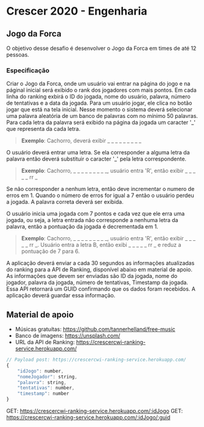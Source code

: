 # Crescer 2020 - Engenharia

## Jogo da Forca
O objetivo desse desafio é desenvolver o Jogo da Forca em times de até 12 pessoas. 

### Especificação
Criar o Jogo da Forca, onde um usuário vai entrar na página do jogo e na páginal inicial será exibido o rank dos jogadores com mais pontos. Em cada linha do ranking exbirá o ID do jogada, nome do usuário, palavra, número de tentativas e a data da jogada.
Para um usuário jogar, ele clica no botão jogar que está na tela inicial. Nesse momento o sistema deverá selecionar uma palavra aleatória de um banco de palavras com no mínimo 50 palavras. Para cada letra da palavra será exibido na página da jogada um caracter '_' que representa da cada letra.
>**Exemplo**: Cachorro, deverá exibir _ _ _ _ _ _ _ _ _

O usuário deverá entrar uma letra. Se ela corresponder a alguma letra da palavra então deverá substituir o caracter '_' pela letra correspondente.
>**Exemplo**: Cachorro, _ _ _ _ _ _ _ _ _, usuário entra 'R', então exibir _ _ _ _ _ rr _

Se não corresponder a nenhum letra, então deve incrementar o numero de erros em 1. Quando o número de erros for igual a 7 então o usuário perdeu a jogada. A palavra correta deverá ser exibida.

O usuário inicia uma jogada com 7 pontos e cada vez que ele erra uma jogada, ou seja, a letra entrada não corresponde a nenhuma letra da palavra, então a pontuação da jogada é decrementada em 1. 
>**Exemplo**: Cachorro, _ _ _ _ _ _ _ _ _, usuário entra 'R', então exibir _ _ _ _ _ rr _. Usuário entra a letra B, então exibi _ _ _ _ _ rr _ e reduz a pontuação de 7 para 6.

A aplicação deverá enviar a cada 30 segundos as informações atualizadas do ranking para a API de Ranking, disponível abaixo em material de apoio. As informações que devem ser enviadas são ID da jogada, nome do jogador, palavra da jogada, número de tentativas, Timestamp da jogada. Essa API retornará um GUID confirmando que os dados foram recebidos. A aplicação deverá guardar essa informação.

## Material de apoio

- Músicas gratuítas: https://github.com/tannerhelland/free-music
- Banco de imagens: https://unsplash.com/
- URL da API de Ranking: https://crescercwi-ranking-service.herokuapp.com/
```javascript
// Payload post: https://crescercwi-ranking-service.herokuapp.com/
{
	"idJogo": number,
	"nomeJogador": string,
	"palavra": string,
	"tentativas": number,
	"timestamp": number
}
```
GET: https://crescercwi-ranking-service.herokuapp.com/:idJogo
GET: https://crescercwi-ranking-service.herokuapp.com/:idJogo/:guid